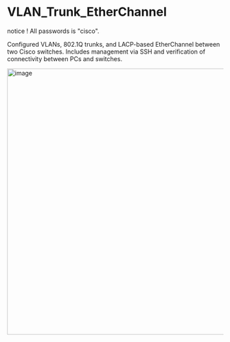 # VLAN_Trunk_EtherChannel
notice ! All passwords is "cisco".

 Configured VLANs, 802.1Q trunks, and LACP-based EtherChannel between two Cisco switches. Includes management via SSH and verification of connectivity between PCs and switches.

 <img width="883" height="620" alt="image" src="https://github.com/user-attachments/assets/e329f4a7-3a7b-4f7c-86ce-4b858bdaeb6d" />

